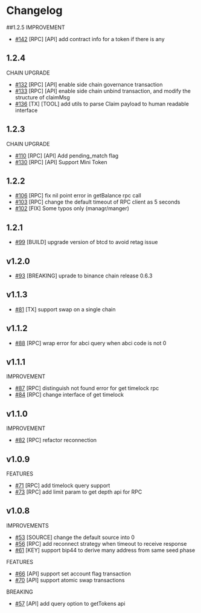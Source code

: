 # Changelog

##1.2.5
IMPROVEMENT
* [\#142](https://github.com/binance-chain/go-sdk/pull/142) [RPC] [API] add contract info for a token if there is any 

## 1.2.4
CHAIN UPGRADE
* [\#132](https://github.com/binance-chain/go-sdk/pull/132) [RPC] [API] enable side chain governance transaction 
* [\#133](https://github.com/binance-chain/go-sdk/pull/133) [RPC] [API] enable side chain unbind transaction, and modify the structure of claimMsg 
* [\#136](https://github.com/binance-chain/go-sdk/pull/136) [TX] [TOOL] add utils to parse Claim payload to human readable interface

## 1.2.3
CHAIN UPGRADE
* [\#110](https://github.com/binance-chain/go-sdk/pull/110) [RPC] [API] Add pending_match flag
* [\#130](https://github.com/binance-chain/go-sdk/pull/130) [RPC] [API] Support Mini Token
## 1.2.2
* [\#106](https://github.com/binance-chain/go-sdk/pull/106) [RPC] fix nil point error in getBalance rpc call
* [\#103](https://github.com/binance-chain/go-sdk/pull/103) [RPC] change the default timeout of RPC client as 5 seconds
* [\#102](https://github.com/binance-chain/go-sdk/pull/102) [FIX] Some typos only (managr/manger) 

## 1.2.1
* [\#99](https://github.com/binance-chain/go-sdk/pull/99) [BUILD] upgrade version of btcd to avoid retag issue 

## v1.2.0
* [\#93](https://github.com/binance-chain/go-sdk/pull/93) [BREAKING] uprade to binance chain release 0.6.3

## v1.1.3
* [\#81](https://github.com/binance-chain/go-sdk/pull/81) [TX] support swap on a single chain 


## v1.1.2
* [\#88](https://github.com/binance-chain/go-sdk/pull/88) [RPC] wrap error for abci query when abci code is not 0

## v1.1.1
IMPROVEMENT
* [\#87](https://github.com/binance-chain/go-sdk/pull/87) [RPC] distinguish not found error for get timelock rpc
* [\#84](https://github.com/binance-chain/go-sdk/pull/84) [RPC] change interface of get timelock


## v1.1.0
IMPROVEMENT
* [\#82](https://github.com/binance-chain/go-sdk/pull/82) [RPC] refactor reconnection

## v1.0.9

FEATURES
* [\#71](https://github.com/binance-chain/go-sdk/pull/71) [RPC] add timelock query support 
* [\#73](https://github.com/binance-chain/go-sdk/pull/73) [RPC] add limit param to get depth api for RPC


## v1.0.8
IMPROVEMENTS
* [\#53](https://github.com/binance-chain/go-sdk/pull/53) [SOURCE] change the default source into 0
* [\#56](https://github.com/binance-chain/go-sdk/pull/56) [RPC] add reconnect strategy when timeout to receive response
* [\#61](https://github.com/binance-chain/go-sdk/pull/61) [KEY] support bip44 to derive many address from same seed phase

FEATURES
* [\#66](https://github.com/binance-chain/go-sdk/pull/66)  [API]  support set account flag transaction
* [\#70](https://github.com/binance-chain/go-sdk/pull/70)  [API]  support atomic swap transactions

BREAKING
* [\#57](https://github.com/binance-chain/go-sdk/pull/57) [API] add query option to getTokens api
